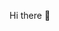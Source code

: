 Hi there 👋  

<!--
**HaoHaoPig/HaoHaoPig** is a ✨ _special_ ✨ repository because its `README.md` (this file) appears on your GitHub profile.

## About me:

###Sports Enthusiast
*📍Basketball 🏀: NBA
*📍Snooker 🎱: Ronnie O'Sullivan
*📍Baseball ⚾:MLB

##Avid Traveler 🗺️
*📍US : LA, San Fransisco, Vegas
*📍China : Beijin, Shanhai
*📍Japan : Osaka, Kyoto, Tokyo
*📍Swiss : Junfraujoch, Bern, Zurich, Interlaken, Zermatt
*📍Australia : Brisbourn, Sydney
*📍Thailand : Bangkok
*📍Germany : Neuschwanstein Castle
*📍UK : London
*📍Hong Kong
*📍Italy : Rome, Florence, Milan

###Foodie🍕

##Professional Background 📖
Former auditor with a strong foundation in financial analysis and problem-solving
